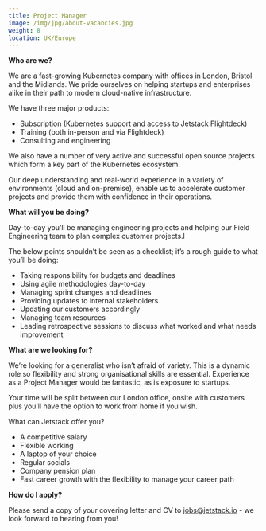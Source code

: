 ```yaml
---
title: Project Manager
image: /img/jpg/about-vacancies.jpg
weight: 8
location: UK/Europe
---
```


**Who are we?**

We are a fast-growing Kubernetes company with offices in London, Bristol and the
Midlands. We pride ourselves on helping startups and enterprises alike in their
path to modern cloud-native infrastructure.

We have three major products:

- Subscription (Kubernetes support and access to Jetstack Flightdeck)
- Training (both in-person and via Flightdeck)
- Consulting and engineering

We also have a number of very active and successful open source projects which
form a key part of the Kubernetes ecosystem.

Our deep understanding and real-world experience in a variety of environments
(cloud and on-premise), enable us to accelerate customer projects and provide
them with confidence in their operations.


**What will you be doing?**

Day-to-day you’ll be managing engineering projects and helping our Field
Engineering team to plan complex customer projects.l

The below points shouldn’t be seen as a checklist; it’s a rough guide to what
you’ll be doing:

- Taking responsibility for budgets and deadlines
- Using agile methodologies day-to-day
- Managing sprint changes and deadlines
- Providing updates to internal stakeholders
- Updating our customers accordingly
- Managing team resources
- Leading retrospective sessions to discuss what worked and what needs improvement

**What are we looking for?**

We’re looking for a generalist who isn’t afraid of variety. This is a dynamic
role so flexibility and strong organisational skills are essential. Experience
as a Project Manager would be fantastic, as is exposure to startups.

Your time will be split between our London office, onsite with customers plus
you’ll have the option to work from home if you wish.

What can Jetstack offer you?

- A competitive salary
- Flexible working
- A laptop of your choice
- Regular socials
- Company pension plan
- Fast career growth with the flexibility to manage your career path

**How do I apply?**

Please send a copy of your covering letter and CV to
[jobs@jetstack.io](mailto:jobs@jetstack.io) - we look forward to hearing from
you!





